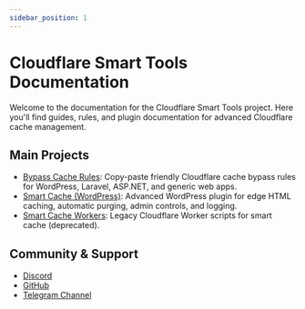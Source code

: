 ```yaml
---
sidebar_position: 1
---
```


# Cloudflare Smart Tools Documentation

Welcome to the documentation for the Cloudflare Smart Tools project. Here you'll find guides, rules, and plugin documentation for advanced Cloudflare cache management.

## Main Projects

- [Bypass Cache Rules](/docs/cf-bypass-cache): Copy-paste friendly Cloudflare cache bypass rules for WordPress, Laravel, ASP.NET, and generic web apps.
- [Smart Cache (WordPress)](/docs/cf-smart-cache): Advanced WordPress plugin for edge HTML caching, automatic purging, admin controls, and logging.
- [Smart Cache Workers](/docs/cf-smart-cache-workers): Legacy Cloudflare Worker scripts for smart cache (deprecated).

## Community & Support

- [Discord](https://discord.com/invite/FyYEmtRCRE)
- [GitHub](https://github.com/LoveDoLove/)
- [Telegram Channel](https://t.me/lovedoloveofficialchannel)
